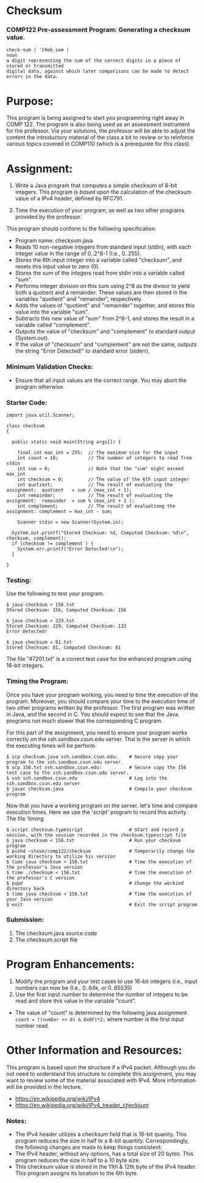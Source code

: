 # Checksum
### COMP122 Pre-assessment Program: Generating a checksum value.

```
check·sum | ˈCHekˌsəm |
noun
a digit representing the sum of the correct digits in a piece of stored or transmitted 
digital data, against which later comparisons can be made to detect errors in the data.
```


# Purpose:
This program is being assigned to start you programming right away in COMP 122. The program is also being used as an assessment instrument for the professor.  Via your solutions, the professor will be able to adjust the content the introductory material of the class a bit to review or to reinforce various topics covered in COMP110 (which is a prerequiste for this class). 


# Assignment:
1. Write a Java program that computes a simple checksum of 8-bit integers.  This program is *based* upon the calculation of the checksum value of a IPv4 header, defined by RFC791. 

1. Time the execution of your program, as well as two other programs provided by the professor.

This program should conform to the following specification:

  * Program name: checksum.java
  * Reads 10 non-negative integers from standard input (stdin), with each integer value in the range of 0..2^8-1 (I.e., 0..255). 
  * Stores the 6th input integer into a variable called "checksum", and resets this input value to zero (0).
  * Stores the sum of the integers read from stdin into a variable called "sum".
  * Performs integer division on this sum using 2^8 as the divisor to yield both a quotient and a remainder. These values are then stored in the variables "quotient" and "remainder", respectively.
  * Adds the values of "quotient" and "remainder" together, and stores this value into the variable "sum".
  * Subtracts this new value of "sum" from 2^8-1, and stores the result in a variable called "complement".
  * Outputs the value of "checksum" and "complement" to standard output (System.out).
  * If the value of "checksum" and "complement" are not the same, outputs the string "Error Detected!" to standard error (stderr).


### Minimum Validation Checks:
* Ensure that all input values are the correct range.  You may abort the program otherwise.

### Starter Code:

```
import java.util.Scanner;

class checksum  
{  

  public static void main(String args[]) {

    final int max_int = 255;  // The maximum size for the input
    int count = 10;           // The number of integers to read from stdin
    int sum = 0;              // Note that the "sum" might exceed max_int
    int checksum = 0;         // The value of the 6th input integer
    int quotient;             // The result of evaluating the assignment:  quotient   = sum / (max_int + 1);
    int remainder;            // The result of evaluating the assignment:  remainder  = sum % (max_int + 1 );
    int complement;           // The result of evaluationg the assignment: complement = max_int - sum;

    Scanner stdin = new Scanner(System.in);
```

```
  System.out.printf("Stored Checksum: %d, Computed Checksum: %d\n", checksum, complement);
  if (checksum != complement ) {
    System.err.printf("Error Detected!\n");  
  }
  
}
```

### Testing:
Use the following to test your program.

```
$ java checksum < 156.txt
Stored Checksum: 156, Computed Checksum: 156
```

```
$ java checksum < 229.txt
Stored Checksum: 229, Computed Checksum: 132
Error Detected!
```

```
$ java checksum < 81.txt
Stored Checksum: 81, Computed Checksum: 81
```

The file "47201.txt" is a correct test case for the enhanced program using 16-bit integers.

### Timing the Program:
Once you have your program working, you need to time the execution of the program. Moreover, you should compare your time to the execution time of two other programs written by the professor.  The first program was written in Java, and the second in C.  You should expect to see that the Java programs run much slower that the corresponding C program.

For this part of the assignment, you need to ensure your program works correctly on the ssh.sandbox.csun.edu server.  Thsi is the server in which the executing times will be perform.

```
$ scp checksum.java ssh.sandbox.csun.edu:    # Secure copy your program to the ssh.sandbox.csun.edu server.
$ scp 156.txt ssh.sandbox.csun.edu:          # Secure copy the 156 test case to the ssh.sandbox.csun.edu server.
$ ssh ssh.sandbox.csun.edu                   # Log into the ssh.sandbox.csun.edu server
$ javac checksum.java                        # Compile your checksum program
```

Now that you have a working program on the server, let's time and compare execution times.  Here we use the 'script' program to record this activity. The file 'timing

```
$ script checksum.typescript                 # Start and record a session, with the session recorded in the checksum.typescript file
$ java checksum < 156.txt                    # Run your checksum program
$ pushd ~steve/comp122/checksum              # Temporarily change the working directory to utilize his version
$ time java checksum < 156.txt               # Time the execution of the professor's Java version
$ time ./checksum < 156.txt                  # Time the execution of the professor's C version
$ popd                                       # Change the workind directory back
$ time java checksum < 156.txt               # Time the execution of your Java version
$ exit                                       # Exit the script program
```


### Submission:
1. The checksum.java source code
1. The checksum.script file

# Program Enhancements:
1. Modify the program and your test cases to use 16-bit integers (i.e., input numbers can now be (I.e., 0..64k, or 0..65535)
1. Use the first input number to determine the number of integers to be read and store this value in the variable "count".  
  * The value of "count" is determined by the following java assignment `count = ((number >> 8) & 0x0F)*2;` where number is the first input number read.

# Other Information and Resources:
This program is based upon the structure if a IPv4 packet.  Although you do not need to understand this structure to complete this assignment, you may want to review some of the material associated with IPv4.  More information will be provided in the lecture.
* https://en.wikipedia.org/wiki/IPv4
* https://en.wikipedia.org/wiki/IPv4_header_checksum

### Notes:
* The IPv4 header utilizes a checksum field that is 16-bit quanity. This program reduces the size in half to a 8-bit quantity.  Correspondingly, the following changes are made to keep things consistent: 
* The IPv4 header, without any options, has a total size of 20 bytes. This program reduces the size in half to a 10 byte size.
* This checksum value is stored in the 11th & 12th byte of the IPv4 header. This program assigns its location to the 6th byte.


